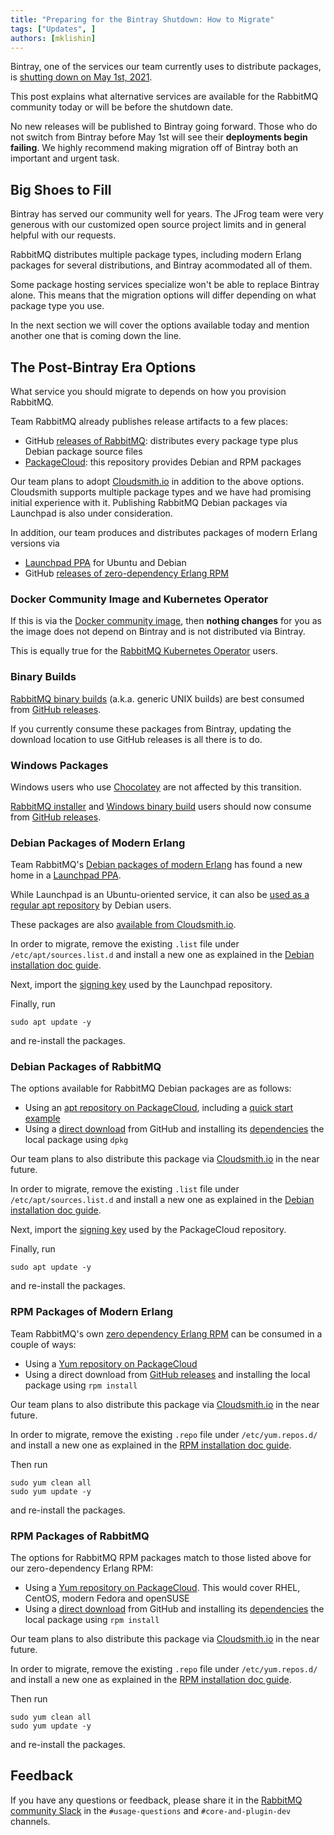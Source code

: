 ```yaml
---
title: "Preparing for the Bintray Shutdown: How to Migrate"
tags: ["Updates", ]
authors: [mklishin]
---
```


Bintray, one of the services our team currently uses to distribute packages,
is [shutting down on May 1st, 2021](https://jfrog.com/blog/into-the-sunset-bintray-jcenter-gocenter-and-chartcenter/).

This post explains what alternative services are available for the RabbitMQ community today or will be before
the shutdown date.

No new releases will be published to Bintray going forward. Those who do not switch from Bintray
before May 1st will see their **deployments begin failing**. We highly recommend making
migration off of Bintray both an important and urgent task.

<!-- truncate -->

## Big Shoes to Fill

Bintray has served our community well for years. The JFrog team were very generous with our customized open source
project limits and in general helpful with our requests.

RabbitMQ distributes multiple package types, including modern Erlang
packages for several distributions, and Bintray acommodated all of them.

Some package hosting services specialize won't be able to replace Bintray alone.
This means that the migration options will differ depending on what package type you use.

In the next section we will cover the options available today and mention another one that
is coming down the line.

## The Post-Bintray Era Options

What service you should migrate to depends on how you provision RabbitMQ.

Team RabbitMQ already publishes release artifacts to a few places:

 * GitHub [releases of RabbitMQ](https://github.com/rabbitmq/rabbitmq-server/releases): distributes every package type plus Debian package source files
 * [PackageCloud](https://packagecloud.io/rabbitmq): this repository provides Debian and RPM packages

Our team plans to adopt [Cloudsmith.io](https://cloudsmith.io/~rabbitmq/repos/) in addition to the above options.
Cloudsmith supports multiple package types and we have had promising initial experience with it.
Publishing RabbitMQ Debian packages via Launchpad is also under consideration.

In addition, our team produces and distributes packages of modern Erlang versions via

 * [Launchpad PPA](https://launchpad.net/~rabbitmq/+archive/ubuntu/rabbitmq-erlang) for Ubuntu and Debian
 * GitHub [releases of zero-dependency Erlang RPM](https://github.com/rabbitmq/erlang-rpm/releases)

### Docker Community Image and Kubernetes Operator

If this is via the [Docker community image](https://github.com/docker-library/rabbitmq),
then **nothing changes** for you as the image does not depend on Bintray and is not distributed via Bintray.

This is equally true for the [RabbitMQ Kubernetes Operator](/kubernetes/operator/operator-overview) users.

### Binary Builds

[RabbitMQ binary builds](/docs/install-generic-unix) (a.k.a. generic UNIX builds) are best consumed from [GitHub releases](https://github.com/rabbitmq/rabbitmq-server/releases).

If you currently consume these packages from Bintray, updating the download location to use
GitHub releases is all there is to do.

### Windows Packages

Windows users who use [Chocolatey](/docs/install-windows#chocolatey) are not affected by this transition.

[RabbitMQ installer](/docs/install-windows#installer) and [Windows binary build](/docs/install-windows-manual) users
should now consume from [GitHub releases](https://github.com/rabbitmq/rabbitmq-server/releases).

### Debian Packages of Modern Erlang

Team RabbitMQ's [Debian packages of modern Erlang](https://github.com/rabbitmq/erlang-debian-package) has found
a new home in a [Launchpad PPA](https://launchpad.net/~rabbitmq/+archive/ubuntu/rabbitmq-erlang).

While Launchpad is an Ubuntu-oriented service, it can also be [used as a regular apt repository](/docs/install-debian#apt-launchpad-erlang)
by Debian users.

These packages are also [available from Cloudsmith.io](/docs/install-debian#apt-repositories).

In order to migrate, remove the existing `.list` file under `/etc/apt/sources.list.d` and install a new one
as explained in the [Debian installation doc guide](/docs/install-debian).

Next, import the [signing key](/docs/install-debian#erlang-apt-repo-signing-key) used by
the Launchpad repository.

Finally, run

``` shell
sudo apt update -y
```

and re-install the packages.

### Debian Packages of RabbitMQ

The options available for RabbitMQ Debian packages are as follows:

 * Using an [apt repository on PackageCloud](/docs/install-debian#apt-repositories), including a [quick start example](/docs/install-debian#apt-quick-start)
 * Using a [direct download](/docs/install-debian#manual-installation) from GitHub and installing its [dependencies](/docs/install-debian#manual-installation) the local package using `dpkg`

Our team plans to also distribute this package via [Cloudsmith.io](https://cloudsmith.io/~rabbitmq/repos/) in the near future.

In order to migrate, remove the existing `.list` file under `/etc/apt/sources.list.d` and install a new one
as explained in the [Debian installation doc guide](/docs/install-debian).

Next, import the [signing key](/docs/install-debian#erlang-apt-repo-signing-key) used by
the PackageCloud repository.

Finally, run

``` shell
sudo apt update -y
```

and re-install the packages.

### RPM Packages of Modern Erlang

Team RabbitMQ's own [zero dependency Erlang RPM](https://github.com/rabbitmq/erlang-rpm/) can be consumed in a couple of ways:

 * Using a [Yum repository on PackageCloud](https://github.com/rabbitmq/erlang-rpm#latest-erlang-version-from-packagecloud)
 * Using a direct download from [GitHub releases](https://github.com/rabbitmq/erlang-rpm/releases) and installing the local package using `rpm install`

Our team plans to also distribute this package via [Cloudsmith.io](https://cloudsmith.io/~rabbitmq/repos/) in the near future.

In order to migrate, remove the existing `.repo` file under `/etc/yum.repos.d/` and install a new one
as explained in the [RPM installation doc guide](/docs/install-rpm).

Then run

``` shell
sudo yum clean all
sudo yum update -y
```

and re-install the packages.

### RPM Packages of RabbitMQ

The options for RabbitMQ RPM packages match to those listed above for our zero-dependency Erlang RPM:

 * Using a [Yum repository on PackageCloud](/docs/install-rpm#cloudsmith). This would cover RHEL, CentOS, modern Fedora and openSUSE
 * Using a [direct download](/docs/install-rpm#downloads) from GitHub and installing its [dependencies](/docs/install-rpm#package-dependencies) the local package using `rpm install`

Our team plans to also distribute this package via [Cloudsmith.io](https://cloudsmith.io/~rabbitmq/repos/) in the near future.

In order to migrate, remove the existing `.repo` file under `/etc/yum.repos.d/` and install a new one
as explained in the [RPM installation doc guide](/docs/install-rpm).

Then run

``` shell
sudo yum clean all
sudo yum update -y
```

and re-install the packages.


## Feedback

If you have any questions or feedback, please share it in the [RabbitMQ community Slack](https://rabbitmq-slack.herokuapp.com/)
in the `#usage-questions` and `#core-and-plugin-dev` channels.

